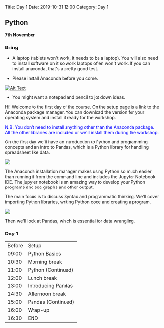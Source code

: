 Title: Day 1
Date: 2019-10-31 12:00
Category: Day 1

## Python 

__7th November__

### Bring

- A laptop (tablets won't work, it needs to be a laptop). You will also need to install software on it so work laptops often won't work. If you can install anaconda, that's a pretty good test.

- Please install Anaconda before you come.

[![Alt Text]({static}/images/anaconda_logo.png)](https://www.anaconda.com/distribution/)


- You might want a notepad and pencil to jot down ideas. 

<div>

Hi! Welcome to the first day of the course. On the setup page is a link to the Anaconda package manager. You can download the version for your operating system and install it ready for the workshop. 

</div>
<span style="color:blue">N.B. You don't need to install anything other than the Anaconda package. All the other libraries are included or we'll install them during the workshop.
</span>

On the first day we'll have an introduction to Python and programming concepts and an intro to Pandas, which is a Python library for handling spreadsheet like data.




[![]({static}/images/pandas_logo.png)](https://pandas.pydata.org/)

The Anaconda installation manager makes using Python so much easier than running it from the command line and includes the Jupyter Notebook IDE. The jupyter notebook is an amazing way to develop your Python programs and see graphs and other output.

The main focus is to discuss Syntax and programmatic thinking. We'll cover importing Python libraries, writing Python code and creating a program. 

![](https://imgs.xkcd.com/comics/python.png)


Then we'll look at Pandas, which is essential for data wrangling.

<div class="row">
  <div class="col-md-6">
    <h3>Day 1</h3>
    <table class="table table-striped">
      <tr> <td>Before</td> <td>Setup</a> </td> </tr>
      <tr> <td>09:00</td>  <td>Python Basics</td> </tr>
      <tr> <td>10:30</td>  <td>Morning break</td> </tr>
      <tr> <td>11:00</td>  <td>Python (Continued)</td> </tr>
      <tr> <td>12:00</td>  <td>Lunch break</td> </tr>
      <tr> <td>13:00</td>  <td>Introducing Pandas</td> </tr>
      <tr> <td>14:30</td>  <td>Afternoon break</td> </tr>
      <tr> <td>15:00</td>  <td>Pandas (Continued)</td> </tr>
      <tr> <td>16:00</td>  <td>Wrap-up</td> </tr>
      <tr> <td>16:30</td>  <td>END</td> </tr>
    </table>
  </div>